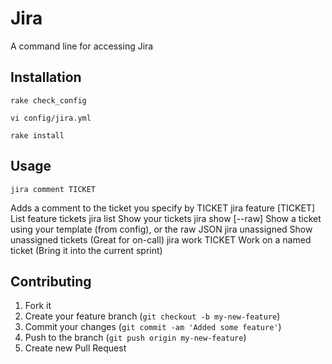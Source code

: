 # Jira

A command line for accessing Jira

## Installation

    rake check_config

    vi config/jira.yml

    rake install

## Usage

    jira comment TICKET
Adds a comment to the ticket you specify by TICKET
    jira feature [TICKET]
List feature tickets
    jira list
Show your tickets
    jira show [--raw]
Show a ticket using your template (from config), or the raw JSON
    jira unassigned
Show unassigned tickets (Great for on-call)
    jira work TICKET
Work on a named ticket (Bring it into the current sprint)


## Contributing

1. Fork it
2. Create your feature branch (`git checkout -b my-new-feature`)
3. Commit your changes (`git commit -am 'Added some feature'`)
4. Push to the branch (`git push origin my-new-feature`)
5. Create new Pull Request

